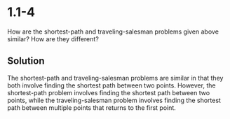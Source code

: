 # 1.1-4
How are the shortest-path and traveling-salesman problems given above similar? How are they different?

## Solution

The shortest-path and traveling-salesman problems are similar in that they both involve finding the shortest path between two points. However, the shortest-path problem involves finding the shortest path between two points, while the traveling-salesman problem involves finding the shortest path between multiple points that returns to the first point.